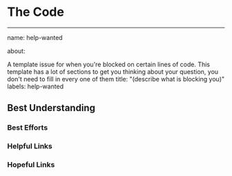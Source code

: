 # The Code

---

name: help-wanted

about:

A template issue for when you're blocked on certain lines of code. This template
has a lot of sections to get you thinking about your question, you don't need to
fill in every one of them title: "(describe what is blocking you)" labels:
help-wanted

<!--
  Make your issue easy to find:

  - milestone: the current module
  - labels: anything that will make this easier to filter
  - assign: anyone you would like help from
-->

<!--
  The code you have a question about (it doesn't need to be your code!). This can
  be shared a few ways:

  - a snippet in the MD of your issue or
  - a
    [permalink](https://help.github.com/en/github/managing-your-work-on-github/creating-a-permanent-link-to-a-code-snippet)
    or
  - a [gist](https://help.github.com/en/github/writing-on-github/creating-gists)
-->

## Best Understanding

<!--
  Explain the situation:

  - What _does_ the code do
  - What do you _want_ it to do
  - How do you think it works?
  - What don't you understand about how it works?
-->

### Best Efforts

<!--
  If this is your code and it has a bug, explain what you've tried so far:

  - Include code
  - Mention everything you tried, even if it seems silly to you
  - What happened with each effort?
  - What brought you closer?
  - What brought you farther?
-->

### Helpful Links

<!--
  Videos, articles, snippets, ... anything that helped you understand or make
  progress on the problem.
-->

### Hopeful Links

<!--
  Links that look like they should be helpful but you just can't put all the
  pieces together.
-->
